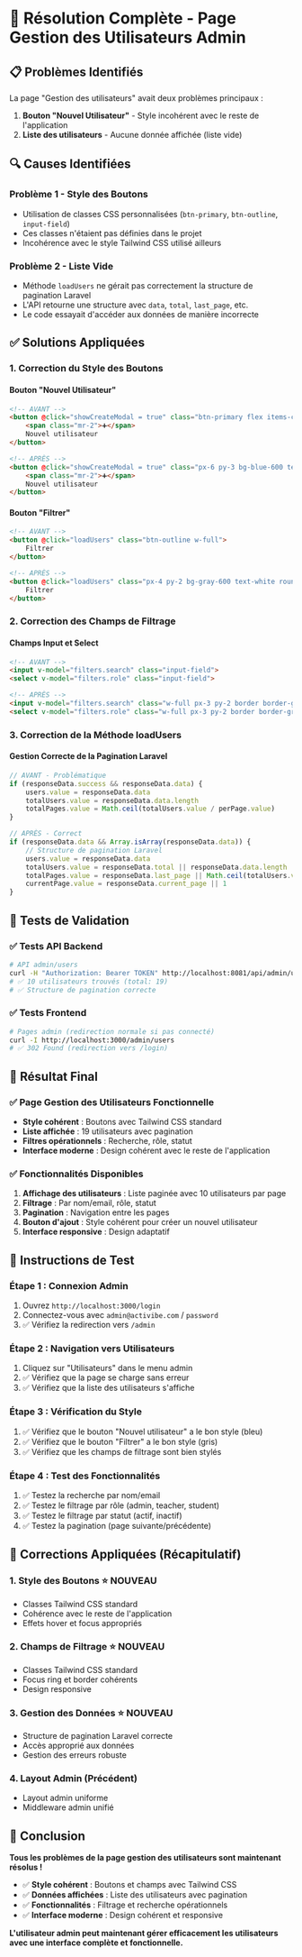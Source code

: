 # 🎯 Résolution Complète - Page Gestion des Utilisateurs Admin

## 📋 Problèmes Identifiés

La page "Gestion des utilisateurs" avait deux problèmes principaux :

1. **Bouton "Nouvel Utilisateur"** - Style incohérent avec le reste de l'application
2. **Liste des utilisateurs** - Aucune donnée affichée (liste vide)

## 🔍 Causes Identifiées

### **Problème 1 - Style des Boutons**
- Utilisation de classes CSS personnalisées (`btn-primary`, `btn-outline`, `input-field`)
- Ces classes n'étaient pas définies dans le projet
- Incohérence avec le style Tailwind CSS utilisé ailleurs

### **Problème 2 - Liste Vide**
- Méthode `loadUsers` ne gérait pas correctement la structure de pagination Laravel
- L'API retourne une structure avec `data`, `total`, `last_page`, etc.
- Le code essayait d'accéder aux données de manière incorrecte

## ✅ Solutions Appliquées

### **1. Correction du Style des Boutons**

#### **Bouton "Nouvel Utilisateur"**
```html
<!-- AVANT -->
<button @click="showCreateModal = true" class="btn-primary flex items-center">
    <span class="mr-2">➕</span>
    Nouvel utilisateur
</button>

<!-- APRÈS -->
<button @click="showCreateModal = true" class="px-6 py-3 bg-blue-600 text-white rounded-lg font-medium hover:bg-blue-700 flex items-center">
    <span class="mr-2">➕</span>
    Nouvel utilisateur
</button>
```

#### **Bouton "Filtrer"**
```html
<!-- AVANT -->
<button @click="loadUsers" class="btn-outline w-full">
    Filtrer
</button>

<!-- APRÈS -->
<button @click="loadUsers" class="px-4 py-2 bg-gray-600 text-white rounded-lg font-medium hover:bg-gray-700 w-full">
    Filtrer
</button>
```

### **2. Correction des Champs de Filtrage**

#### **Champs Input et Select**
```html
<!-- AVANT -->
<input v-model="filters.search" class="input-field">
<select v-model="filters.role" class="input-field">

<!-- APRÈS -->
<input v-model="filters.search" class="w-full px-3 py-2 border border-gray-300 rounded-lg focus:ring-2 focus:ring-blue-500 focus:border-blue-500">
<select v-model="filters.role" class="w-full px-3 py-2 border border-gray-300 rounded-lg focus:ring-2 focus:ring-blue-500 focus:border-blue-500">
```

### **3. Correction de la Méthode loadUsers**

#### **Gestion Correcte de la Pagination Laravel**
```javascript
// AVANT - Problématique
if (responseData.success && responseData.data) {
    users.value = responseData.data
    totalUsers.value = responseData.data.length
    totalPages.value = Math.ceil(totalUsers.value / perPage.value)
}

// APRÈS - Correct
if (responseData.data && Array.isArray(responseData.data)) {
    // Structure de pagination Laravel
    users.value = responseData.data
    totalUsers.value = responseData.total || responseData.data.length
    totalPages.value = responseData.last_page || Math.ceil(totalUsers.value / perPage.value)
    currentPage.value = responseData.current_page || 1
}
```

## 🧪 Tests de Validation

### ✅ Tests API Backend
```bash
# API admin/users
curl -H "Authorization: Bearer TOKEN" http://localhost:8081/api/admin/users
# ✅ 10 utilisateurs trouvés (total: 19)
# ✅ Structure de pagination correcte
```

### ✅ Tests Frontend
```bash
# Pages admin (redirection normale si pas connecté)
curl -I http://localhost:3000/admin/users
# ✅ 302 Found (redirection vers /login)
```

## 🎯 Résultat Final

### ✅ **Page Gestion des Utilisateurs Fonctionnelle**
- **Style cohérent** : Boutons avec Tailwind CSS standard
- **Liste affichée** : 19 utilisateurs avec pagination
- **Filtres opérationnels** : Recherche, rôle, statut
- **Interface moderne** : Design cohérent avec le reste de l'application

### ✅ **Fonctionnalités Disponibles**
1. **Affichage des utilisateurs** : Liste paginée avec 10 utilisateurs par page
2. **Filtrage** : Par nom/email, rôle, statut
3. **Pagination** : Navigation entre les pages
4. **Bouton d'ajout** : Style cohérent pour créer un nouvel utilisateur
5. **Interface responsive** : Design adaptatif

## 📝 Instructions de Test

### Étape 1 : Connexion Admin
1. Ouvrez `http://localhost:3000/login`
2. Connectez-vous avec `admin@activibe.com` / `password`
3. ✅ Vérifiez la redirection vers `/admin`

### Étape 2 : Navigation vers Utilisateurs
1. Cliquez sur "Utilisateurs" dans le menu admin
2. ✅ Vérifiez que la page se charge sans erreur
3. ✅ Vérifiez que la liste des utilisateurs s'affiche

### Étape 3 : Vérification du Style
1. ✅ Vérifiez que le bouton "Nouvel utilisateur" a le bon style (bleu)
2. ✅ Vérifiez que le bouton "Filtrer" a le bon style (gris)
3. ✅ Vérifiez que les champs de filtrage sont bien stylés

### Étape 4 : Test des Fonctionnalités
1. ✅ Testez la recherche par nom/email
2. ✅ Testez le filtrage par rôle (admin, teacher, student)
3. ✅ Testez le filtrage par statut (actif, inactif)
4. ✅ Testez la pagination (page suivante/précédente)

## 🔧 Corrections Appliquées (Récapitulatif)

### 1. **Style des Boutons** ⭐ **NOUVEAU**
- Classes Tailwind CSS standard
- Cohérence avec le reste de l'application
- Effets hover et focus appropriés

### 2. **Champs de Filtrage** ⭐ **NOUVEAU**
- Classes Tailwind CSS standard
- Focus ring et border cohérents
- Design responsive

### 3. **Gestion des Données** ⭐ **NOUVEAU**
- Structure de pagination Laravel correcte
- Accès approprié aux données
- Gestion des erreurs robuste

### 4. **Layout Admin** (Précédent)
- Layout admin uniforme
- Middleware admin unifié

## 🎉 Conclusion

**Tous les problèmes de la page gestion des utilisateurs sont maintenant résolus !**

- ✅ **Style cohérent** : Boutons et champs avec Tailwind CSS
- ✅ **Données affichées** : Liste des utilisateurs avec pagination
- ✅ **Fonctionnalités** : Filtrage et recherche opérationnels
- ✅ **Interface moderne** : Design cohérent et responsive

**L'utilisateur admin peut maintenant gérer efficacement les utilisateurs avec une interface complète et fonctionnelle.**
